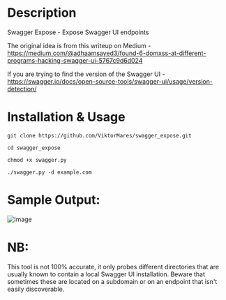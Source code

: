 # Description
Swagger Expose - Expose Swagger UI endpoints

The original idea is from this writeup on Medium - https://medium.com/@adhaamsayed3/found-6-domxss-at-different-programs-hacking-swagger-ui-5767c9d6d024

If you are trying to find the version of the Swagger UI - https://swagger.io/docs/open-source-tools/swagger-ui/usage/version-detection/

# Installation & Usage
```
git clone https://github.com/ViktorMares/swagger_expose.git
```
```
cd swagger_expose
```
```
chmod +x swagger.py
```
```
./swagger.py -d example.com
```

# Sample Output:
![image](https://user-images.githubusercontent.com/80492489/234610327-957a9e4c-fb1c-4126-837b-71b61f07edc3.png)

# NB:
This tool is not 100% accurate, it only probes different directories that are usually known to contain a local Swagger UI installation. Beware that sometimes these are located on a subdomain or on an endpoint that isn't easily discoverable.
